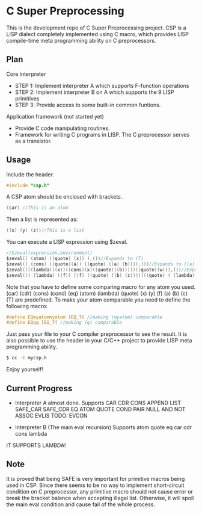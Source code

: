 # C Super Preprocessing
This is the development repo of C Super Preprocessing project.
CSP is a LISP dialect completely implemented using C macro, which provides LISP compile-time meta programming ability on C preprocessors.
## Plan
Core interpreter
- STEP 1: Implement interpreter A which supports F-function operations
- STEP 2: Implement interpreter B on A which supports the 9 LISP primitives
- STEP 3: Provide access to some built-in common funtions.

Application framework (not started yet)
- Provide C code manipulating routines.
- Framework for writing C programs in LISP. The C preprocessor serves as a translator.
## Usage
Include the header.
```C
#include "csp.h"
```
A CSP atom should be enclosed with brackets.
```C
(car) //This is an atom
```
Then a list is represented as:
```C
((x) (y) (z))//This is a list
```
You can execute a LISP expression using $zeval.
```C
//$zeval(expression,environment)
$zeval(( (atom) ((quote) (x)) ),())//Expands to (T)
$zeval(( (cons) ((quote)(a)) ((quote) ((a) (b)))),())//Expands to ((a) (a) (b))
$zeval((((lambda)((x))((cons)(x)((quote)((b)))))((quote)(w))),())//Expands to ((w)(b))
$zeval((( (lambda) ((f)) ((f) ((quote) ((b) (c)))))((quote) ( (lambda) ((x)) ((cons) ((quote)(a)) (x))))),())//Expands to ((a)(b)(c))
```
Note that you have to define some comparing macro for any atom you used. (car) (cdr) (cons) (cond) (eq) (atom) (lambda) (quote) (x) (y) (f) (a) (b) (c) (T) are predefined.
To make your atom comparable you need to define the following macro:
```C
#define EQmyatommyatom )EQ_T( //making (myatom) comparable
#define EQqq )EQ_T( //making (q) comparable
```
Just pass your file to your C compiler preprocessor to see the result. It is also possible to use the header in your C/C++ project to provide LISP meta programming ability.
```bash
$ cc -E mycsp.h
```
Enjoy yourself!
## Current Progress
- Interpreter A almost done.
Supports CAR CDR CONS APPEND LIST SAFE_CAR SAFE_CDR EQ ATOM QUOTE COND PAIR NULL AND NOT ASSOC EVLIS
TODO: EVCON

- Interpreter B (The main eval recursion)
Supports atom quote eq car cdr cons lambda

IT SUPPORTS LAMBDA!
## Note
It is proved that being SAFE is very important for primitive macros being used in CSP.
Since there seems to be no way to implement short-circuit condition on C preprocessor, any primitive macro should not cause error or break the bracket balance when accepting illegal list. Otherwise, it will spoil the main eval condition and cause fail of the whole process.
